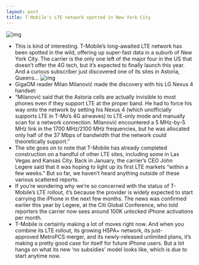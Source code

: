 ```yaml
---
layout: post
title: T-Mobile's LTE network spotted in New York City
---
```

![img](http://media.idownloadblog.com/wp-content/uploads/2012/12/T-Mobile-iPhone-5.jpg)
* This is kind of interesting. T-Mobile’s long-awaited LTE network has been spotted in the wild, offering up super-fast data in a suburb of New York City. The carrier is the only one left of the major four in the US that doesn’t offer the 4G tech, but it’s expected to finally launch this year. And a curious subscriber just discovered one of its sites in Astoria, Queens…
![img](http://media.idownloadblog.com/wp-content/uploads/2013/03/t-mobile-lte.png)
* GigaOM reader Milan Milanović made the discovery with his LG Nexus 4 handset:
* “Milanović said that the Astoria cells are actually invisible to most phones even if they support LTE at the proper band. He had to force his way onto the network by setting his Nexus 4 (which unofficially supports LTE in T-Mo’s 4G airwaves) to LTE-only mode and manually scan for a network connection. Milanović encountered a 5 MHz-by-5 MHz link in the 1700 MHz/2100 MHz frequencies, but he was allocated only half of the 37 Mbps of bandwidth that the network could theoretically support.”
* The site goes on to note that T-Mobile has already completed construction on a handful of other LTE sites, including some in Las Vegas and Kansas City. Back in January, the carrier’s CEO John Legere said that it was hoping to light up its first LTE markets “within a few weeks.” But so far, we haven’t heard anything outside of these various scattered reports.
* If you’re wondering why we’re so concerned with the status of T-Mobile’s LTE rollout, it’s because the provider is widely expected to start carrying the iPhone in the next few months. The news was confirmed earlier this year by Legere, at the Citi Global Conference, who told reporters the carrier now sees around 100K unlocked iPhone activations per month.
* T-Mobile is certainly making a lot of moves right now. And when you combine its LTE rollout, its growing HSPA+ network, its just-approved MetroPCS merger, and its newly-released unlimited plans, it’s making a pretty good case for itself for future iPhone users. But a lot hangs on what its new ‘no subsidies’ model looks like, which is due to start anytime now.

